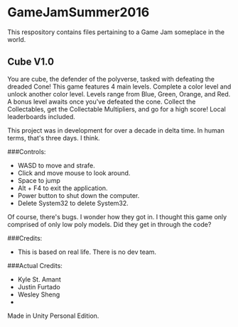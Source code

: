 # GameJamSummer2016

This respository contains files pertaining to a Game Jam someplace in the world.

## Cube V1.0

You are cube, the defender of the polyverse, tasked with defeating the dreaded Cone! This game features 4 main levels. Complete a color level and unlock another color level. Levels range from Blue, Green, Orange, and Red. A bonus level awaits once you've defeated the cone. 
Collect the Collectables, get the Collectable Multipliers, and go for a high score! Local leaderboards included.

This project was in development for over a decade in delta time. In human terms, that's three days. I think.

###Controls:
  * WASD to move and strafe.
  * Click and move mouse to look around.
  * Space to jump
  * Alt + F4 to exit the application.
  * Power button to shut down the computer.
  * Delete System32 to delete System32.

Of course, there's bugs. I wonder how they got in. I thought this game only comprised of only low poly models. Did they get in through the code?

###Credits:
  * This is based on real life. There is no dev team.

###Actual Credits:
  * Kyle St. Amant
  * Justin Furtado
  * Wesley Sheng
  * 
  
Made in Unity Personal Edition.
